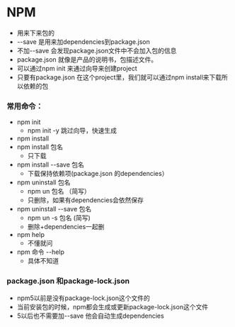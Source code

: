 # NPM

* 用来下来包的
* --save 是用来加dependencies到package.json
* 不加--save 会发现package.json文件中不会加入包的信息
* package.json 就像是产品的说明书，包描述文件。
* 可以通过npm init 来通过向导来创建project
* 只要有package.json 在这个project里，我们就可以通过npm install来下载所以依赖的包

### 常用命令：

* npm init
  * npm init -y 跳过向导，快速生成
* npm install
* npm install 包名
  * 只下载
* npm install --save 包名
  * 下载保持依赖项\(package.json 的dependencies）
* npm uninstall 包名
  * npm un 包名  （简写）
  * 只删除，如果有dependencies会依然保存
* npm uninstall --save 包名
  * npm un -s 包名 \(简写\)
  * 删除+dependencies一起删
* npm help 
  * 不懂就问
* npm 命令 --help 
  * 具体不知道

### package.json 和package-lock.json

* npm5以前是没有package-lock.json这个文件的
* 当前安装包的时候，npm都会生成或更新package-lock.json这个文件
* 5以后也不需要加--save 他会自动生成dependencies









